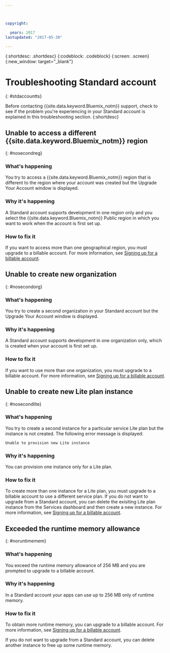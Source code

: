```yaml
---



copyright:

  years: 2017
lastupdated: "2017-05-30"

---
```


{:shortdesc: .shortdesc}
{:codeblock: .codeblock}
{:screen: .screen}
{:new_window: target="_blank"}

# Troubleshooting Standard account 
{: #stdaccountts}

Before contacting {{site.data.keyword.Bluemix_notm}} support, check to see if the problem you're experiencing in your Standard account is explained in this troubleshooting section.
{:shortdesc}

## Unable to access a different {{site.data.keyword.Bluemix_notm}} region
{: #nosecondreg}

### What's happening
You try to access a {{site.data.keyword.Bluemix_notm}} region that is different to the region where your account was created but the Upgrade Your Account window is displayed. 

### Why it's happening
A Standard account supports development in one region only and you select the {{site.data.keyword.Bluemix_notm}} Public region in which you want to work when the account is first set up. 

### How to fix it
If you want to access more than one geographical region, you must upgrade to a billable account. For more information, see [Signing up for a billable account](/docs/pricing/index.html#pay-accounts).  

## Unable to create new organization
{: #nosecondorg}

### What's happening
You try to create a second organization in your Standard account but the Upgrade Your Account window is displayed. 

### Why it's happening
A Standard account supports development in one organization only, which is created when your account is first set up. 

### How to fix it
If you want to use more than one organization, you must upgrade to a billable account. For more information, see [Signing up for a billable account](/docs/pricing/index.html#pay-accounts).    

## Unable to create new Lite plan instance
{: #nosecondlite}

### What's happening
You try to create a second instance for a particular service Lite plan but the instance is not created. The following error message is displayed:

`Unable to provision new Lite instance`

### Why it's happening
You can provision one instance only for a Lite plan. 

### How to fix it
To create more than one instance for a Lite plan, you must upgrade to a billable account to use a different service plan. If you do not want to upgrade from a Standard account, you can delete the exisiting Lite plan instance from the Services dashboard and then create a new instance. For more information, see [Signing up for a billable account](/docs/pricing/index.html#pay-accounts).   

## Exceeded the runtime memory allowance
{: #noruntimemem}

### What's happening
You exceed the runtime memory allowance of 256 MB and you are prompted to upgrade to a billable account.

### Why it's happening
In a Standard account your apps can use up to 256 MB only of runtime memory. 

### How to fix it
To obtain more runtime memory, you can upgrade to a billable account. For more information, see [Signing up for a billable account](/docs/pricing/index.html#pay-accounts). 

If you do not want to upgrade from a Standard account, you can delete another instance to free up some runtime memory. 
